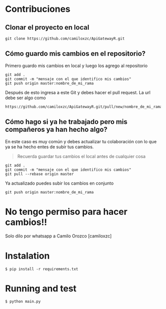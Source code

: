 # Contribuciones
## Clonar el proyecto en local

```
git clone https://github.com/camiloxzc/ApiGatewayR.git

```

## Cómo guardo mis cambios en el repositorio?

Primero guardo mis cambios en local y luego los agrego al repositorio
```
git add .
git commit -m "mensaje con el que identifico mis cambios"
git push origin master:nombre_de_mi_rama
```

Después de esto ingresa a este Git y debes hacer el pull request. La url debe ser algo como

```
https://github.com/camiloxzc/ApiGatewayR.git/pull/new/nombre_de_mi_rama
```

## Cómo hago si ya he trabajado pero mis compañeros ya han hecho algo?
En este caso es muy común y debes actualizar tu colaboración con lo que ya se ha hecho entes de subir tus cambios.
> Recuerda guardar tus cambios el local antes de cualquier cosa

```
git add .
git commit -m "mensaje con el que identifico mis cambios"
git pull --rebase origin master
```

Ya actualizado puedes subir los cambios en conjunto
```
git push origin master:nombre_de_mi_rama
```
# No tengo permiso para hacer cambios!!
Solo dilo por whatsapp a Camilo Orozco [camiloxzc]

# Instalation

```
$ pip install -r requirements.txt
```

# Running and test

```
$ python main.py
```
